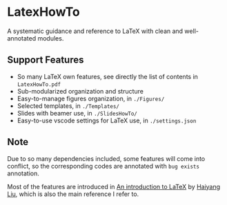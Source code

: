 # LatexHowTo
A systematic guidance and reference to LaTeX with clean and well-annotated modules.

## Support Features
* So many LaTeX own features, see directly the list of contents in `LatexHowTo.pdf`
* Sub-modularized organization and structure
* Easy-to-manage figures organization, in `./Figures/`
* Selected templates, in `./Templates/`
* Slides with beamer use, in `./SlidesHowTo/`
* Easy-to-use vscode settings for LaTeX use, in `./settings.json`

## Note
Due to so many dependencies included, some features will come into conflict, so the corresponding codes are annotated with `bug exists` annotation.

Most of the features are introduced in [An introduction to LaTeX](https://book.douban.com/subject/24703731/) by [Haiyang Liu](mailto:leoliu.pku@gmail.com), which is also the main reference I refer to.